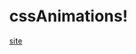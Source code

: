 # cssAnimations!
[site](https://user-images.githubusercontent.com/80431390/172486256-a8509ea3-7401-47fd-a939-2dd992698d13.gif)
